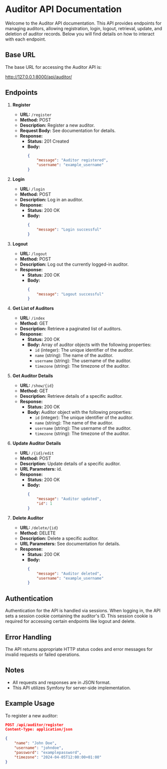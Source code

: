 # Auditor API Documentation

Welcome to the Auditor API documentation. This API provides endpoints for managing auditors, allowing registration, login, logout, retrieval, update, and deletion of auditor records. Below you will find details on how to interact with each endpoint.

## Base URL

The base URL for accessing the Auditor API is:

http://127.0.0.1:8000/api/auditor/

## Endpoints

1. **Register**

   - **URL:** `/register`
   - **Method:** POST
   - **Description:** Register a new auditor.
   - **Request Body:** See documentation for details.
   - **Response:**
     - **Status:** 201 Created
     - **Body:** 
       ```json
       {
           "message": "Auditor registered",
           "username": "example_username"
       }
       ```

2. **Login**

   - **URL:** `/login`
   - **Method:** POST
   - **Description:** Log in an auditor.
   - **Response:**
     - **Status:** 200 OK
     - **Body:**
       ```json
       {
           "message": "Login successful"
       }
       ```

3. **Logout**

   - **URL:** `/logout`
   - **Method:** POST
   - **Description:** Log out the currently logged-in auditor.
   - **Response:**
     - **Status:** 200 OK
     - **Body:**
       ```json
       {
           "message": "Logout successful"
       }
       ```

4. **Get List of Auditors**

   - **URL:** `/index`
   - **Method:** GET
   - **Description:** Retrieve a paginated list of auditors.
   - **Response:**
     - **Status:** 200 OK
     - **Body:** Array of auditor objects with the following properties:
       - `id` (integer): The unique identifier of the auditor.
       - `name` (string): The name of the auditor.
       - `username` (string): The username of the auditor.
       - `timezone` (string): The timezone of the auditor.

5. **Get Auditor Details**

   - **URL:** `/show/{id}`
   - **Method:** GET
   - **Description:** Retrieve details of a specific auditor.
   - **Response:**
     - **Status:** 200 OK
     - **Body:** Auditor object with the following properties:
       - `id` (integer): The unique identifier of the auditor.
       - `name` (string): The name of the auditor.
       - `username` (string): The username of the auditor.
       - `timezone` (string): The timezone of the auditor.

6. **Update Auditor Details**

   - **URL:** `/{id}/edit`
   - **Method:** POST
   - **Description:** Update details of a specific auditor.
   - **URL Parameters:** id.
   - **Response:**
     - **Status:** 200 OK
     - **Body:**
       ```json
       {
           "message": "Auditor updated",
           "id": 1
       }
       ```

7. **Delete Auditor**

   - **URL:** `/delete/{id}`
   - **Method:** DELETE
   - **Description:** Delete a specific auditor.
   - **URL Parameters:** See documentation for details.
   - **Response:**
     - **Status:** 200 OK
     - **Body:**
       ```json
       {
           "message": "Auditor deleted",
           "username": "example_username"
       }
       ```

## Authentication

Authentication for the API is handled via sessions. When logging in, the API sets a session cookie containing the auditor's ID. This session cookie is required for accessing certain endpoints like logout and delete.

## Error Handling

The API returns appropriate HTTP status codes and error messages for invalid requests or failed operations.

## Notes

- All requests and responses are in JSON format.
- This API utilizes Symfony for server-side implementation.

## Example Usage

To register a new auditor:

```json
POST /api/auditor/register
Content-Type: application/json

{
    "name": "John Doe",
    "username": "johndoe",
    "password": "examplepassword",
    "timezone": "2024-04-05T12:00:00+01:00"
}
```